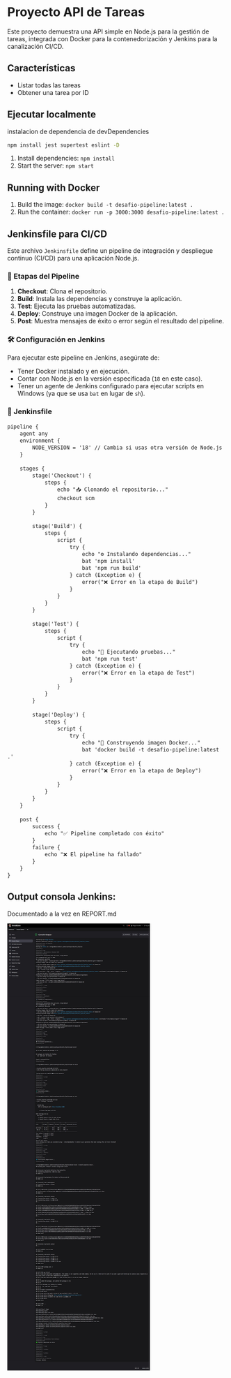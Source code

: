# Proyecto API de Tareas

Este proyecto demuestra una API simple en Node.js para la gestión de tareas, integrada con Docker para la contenedorización y Jenkins para la canalización CI/CD.

## Características

- Listar todas las tareas  
- Obtener una tarea por ID  

## Ejecutar localmente  

instalacion de dependencia de devDependencies

```bash
npm install jest supertest eslint -D
```
1. Install dependencies: `npm install`  
2. Start the server: `npm start`

## Running with Docker

1. Build the image: `docker build -t desafio-pipeline:latest .`  
2. Run the container: `docker run -p 3000:3000 desafio-pipeline:latest .`

## Jenkinsfile para CI/CD

Este archivo `Jenkinsfile` define un pipeline de integración y despliegue continuo (CI/CD) para una aplicación Node.js.  

### 📌 Etapas del Pipeline  
1. **Checkout**: Clona el repositorio.  
2. **Build**: Instala las dependencias y construye la aplicación.  
3. **Test**: Ejecuta las pruebas automatizadas.  
4. **Deploy**: Construye una imagen Docker de la aplicación.  
5. **Post**: Muestra mensajes de éxito o error según el resultado del pipeline.  

### 🛠️ Configuración en Jenkins  
Para ejecutar este pipeline en Jenkins, asegúrate de:  
- Tener Docker instalado y en ejecución.  
- Contar con Node.js en la versión especificada (`18` en este caso).  
- Tener un agente de Jenkins configurado para ejecutar scripts en Windows (ya que se usa `bat` en lugar de `sh`).  

### 🔧 Jenkinsfile 
 
```jenkinsfile
pipeline { 
    agent any 
    environment { 
        NODE_VERSION = '18' // Cambia si usas otra versión de Node.js 
    } 

    stages { 
        stage('Checkout') { 
            steps { 
                echo "📥 Clonando el repositorio..." 
                checkout scm 
            } 
        } 

        stage('Build') { 
            steps { 
                script { 
                    try { 
                        echo "⚙️ Instalando dependencias..." 
                        bat 'npm install' 
                        bat 'npm run build' 
                    } catch (Exception e) { 
                        error("❌ Error en la etapa de Build") 
                    } 
                } 
            } 
        } 

        stage('Test') { 
            steps { 
                script { 
                    try { 
                        echo "🧪 Ejecutando pruebas..." 
                        bat 'npm run test' 
                    } catch (Exception e) { 
                        error("❌ Error en la etapa de Test") 
                    } 
                } 
            } 
        } 

        stage('Deploy') { 
            steps { 
                script { 
                    try { 
                        echo "🐳 Construyendo imagen Docker..." 
                        bat 'docker build -t desafio-pipeline:latest .' 
                    } catch (Exception e) { 
                        error("❌ Error en la etapa de Deploy") 
                    } 
                } 
            } 
        } 
    } 

    post { 
        success { 
            echo "✅ Pipeline completado con éxito" 
        } 
        failure { 
            echo "❌ El pipeline ha fallado" 
        } 
    } 
}
```

## Output consola Jenkins:

Documentado a la vez en REPORT.md

![image](./img/Jenkins_console_output.jpeg)
